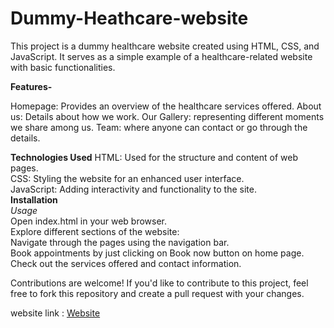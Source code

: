 # Dummy-Heathcare-website
This project is a dummy healthcare website created using HTML, CSS, and JavaScript. It serves as a simple example of a healthcare-related website with basic functionalities.

**Features-**

Homepage: Provides an overview of the healthcare services offered.
About us: Details about how we work.
Our Gallery: representing different moments we share among us.
Team: where anyone can contact or go through the details.

**Technologies Used**
HTML: Used for the structure and content of web pages.<br>
CSS: Styling the website for an enhanced user interface.<br>
JavaScript: Adding interactivity and functionality to the site.<br>
**Installation** <br>
*Usage*<br>
Open index.html in your web browser.<br>
Explore different sections of the website:<br>
Navigate through the pages using the navigation bar.<br>
Book appointments by just clicking on Book now button on home page.<br>
Check out the services offered and contact information.<br>


Contributions are welcome! If you'd like to contribute to this project, feel free to fork this repository and create a pull request with your changes.

website link : 
[Website](https://natasha181.github.io/Dummy-Heathcare-website/)
